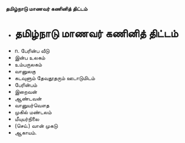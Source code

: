 **தமிழ்நாடு மாணவர் கணினித் திட்டம்**
- # தமிழ்நாடு மாணவர் கணினித் திட்டம்
- n. பேரின்ப வீடு
- இன்ப உலகம்
- உம்பருலகம்
- வானுலகு
- கடவுளும் தேவதூதரும் ஊடாடுமிடம்
- பேரின்பம்
- இறைவன்
- ஆண்டவன்
- வானுயர்வௌத
- முகில் மண்டலம்
- மீயுயர்நிலை
- (செய்.) வான் முகடு
- ஆகாயம்.

